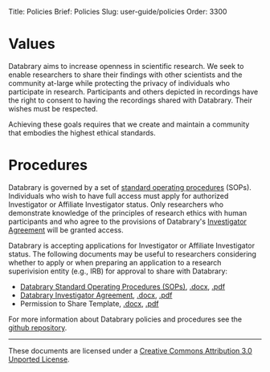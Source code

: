 Title: Policies
Brief: Policies
Slug: user-guide/policies
Order: 3300

# Values

Databrary aims to increase openness in scientific research. We seek to enable researchers to share their findings with other scientists and the community at-large while protecting the privacy of individuals who participate in research. Participants and others depicted in recordings have the right to consent to having the recordings shared with Databrary. Their wishes must be respected.

Achieving these goals requires that we create and maintain a community that embodies the highest ethical standards.

# Procedures

Databrary is governed by a set of [standard operating procedures](/user-guide/policies/standard-operating-proceedures.html) (SOPs). Individuals who wish to have full access must apply for authorized Investigator or Affiliate Investigator status. Only researchers who demonstrate knowledge of the principles of research ethics with human participants and who agree to the provisions of Databrary's <a href="/policies/investigator-agmt.shtml">Investigator Agreement</a> will be granted access.

Databrary is accepting applications for Investigator or Affiliate Investigator status. The following documents may be useful to researchers considering whether to apply or when preparing an application to a research superivision entity (e.g., IRB) for approval to share with Databrary:

- [Databrary Standard Operating Procedures (SOPs)](/user-guide/policies/standard-operating-proceedures.html), [.docx](/policies/sops.docx), [.pdf](/policies/sops.pdf)
- [Databrary Investigator Agreement](/user-guide/policies/investigator-agreement.html), [.docx](/policies/investigator-agmt.docx), [.pdf](/policies/investigator-agmt.pdf)
- Permission to Share Template, [.docx](/policies/release-template.docx), [.pdf](/policies/release-template.pdf)

For more information about Databrary policies and procedures see the [github repository](http://github.com/databrary/policies).

----

<p class="legal"><span xmlns:dct="http://purl.org/dc/terms/" property="dct:title">These documents</span> are licensed under a <a rel="license" href="http://creativecommons.org/licenses/by/3.0/deed.en_US">Creative Commons Attribution 3.0 Unported License</a>.</p>
